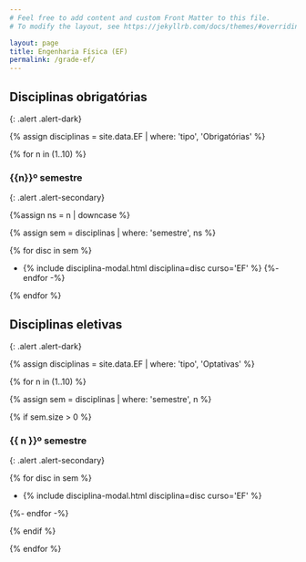 ```yaml
---
# Feel free to add content and custom Front Matter to this file.
# To modify the layout, see https://jekyllrb.com/docs/themes/#overriding-theme-defaults

layout: page
title: Engenharia Física (EF)
permalink: /grade-ef/
---
```


## Disciplinas obrigatórias
{: .alert .alert-dark}

{% assign disciplinas = site.data.EF | where: 'tipo', 'Obrigatórias' %}

{% for n in (1..10) %}

### {{n}}º semestre
{: .alert .alert-secondary}

{%assign ns = n | downcase %}

{% assign sem = disciplinas | where: 'semestre', ns %}

{% for disc in sem %}
- {% include disciplina-modal.html disciplina=disc curso='EF' %}
{%- endfor -%}

{% endfor %}

## Disciplinas eletivas
{: .alert .alert-dark}

{% assign disciplinas = site.data.EF | where: 'tipo', 'Optativas' %}

{% for n in (1..10) %}

{% assign sem = disciplinas | where: 'semestre', n %}

{% if sem.size > 0 %}

### {{ n }}º semestre
{: .alert .alert-secondary}

{% for disc in sem %}

- {% include disciplina-modal.html disciplina=disc curso='EF' %}

{%- endfor -%}

{% endif %}

{% endfor %}

